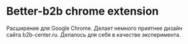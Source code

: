 # Better-b2b chrome extension

Расширение для Google Chrome. Делает немного приятнее дизайн сайта b2b-center.ru. Делалось для себя в качестве эксперимента.